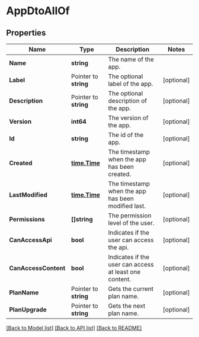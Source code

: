 # AppDtoAllOf

## Properties

Name | Type | Description | Notes
------------ | ------------- | ------------- | -------------
**Name** | **string** | The name of the app. | 
**Label** | Pointer to **string** | The optional label of the app. | [optional] 
**Description** | Pointer to **string** | The optional description of the app. | [optional] 
**Version** | **int64** | The version of the app. | [optional] 
**Id** | **string** | The id of the app. | [optional] 
**Created** | [**time.Time**](time.Time.md) | The timestamp when the app has been created. | [optional] 
**LastModified** | [**time.Time**](time.Time.md) | The timestamp when the app has been modified last. | [optional] 
**Permissions** | **[]string** | The permission level of the user. | [optional] 
**CanAccessApi** | **bool** | Indicates if the user can access the api. | [optional] 
**CanAccessContent** | **bool** | Indicates if the user can access at least one content. | [optional] 
**PlanName** | Pointer to **string** | Gets the current plan name. | [optional] 
**PlanUpgrade** | Pointer to **string** | Gets the next plan name. | [optional] 

[[Back to Model list]](../README.md#documentation-for-models) [[Back to API list]](../README.md#documentation-for-api-endpoints) [[Back to README]](../README.md)


